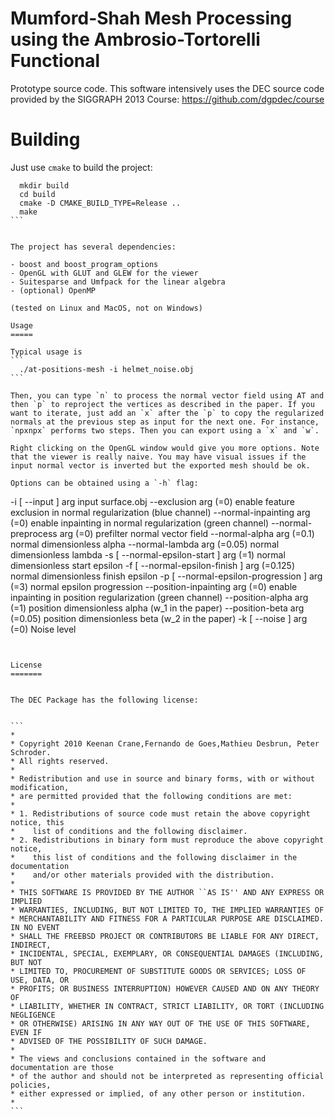 Mumford-Shah Mesh Processing using the Ambrosio-Tortorelli Functional
=====================================================================


Prototype source code. This software intensively uses the DEC source code provided by the SIGGRAPH 2013 Course: https://github.com/dgpdec/course



Building
========

Just use `cmake` to build the project:

```
  mkdir build
  cd build
  cmake -D CMAKE_BUILD_TYPE=Release ..
  make
``` 


The project has several dependencies:

- boost and boost_program_options
- OpenGL with GLUT and GLEW for the viewer
- Suitesparse and Umfpack for the linear algebra
- (optional) OpenMP

(tested on Linux and MacOS, not on Windows)

Usage
=====

Typical usage is
``` 
  ./at-positions-mesh -i helmet_noise.obj
``` 

Then, you can type `n` to process the normal vector field using AT and then `p` to reproject the vertices as described in the paper. If you want to iterate, just add an `x` after the `p` to copy the regularized normals at the previous step as input for the next one. For instance, `npxnpx` performs two steps. Then you can export using a `x` and `w`.

Right clicking on the OpenGL window would give you more options. Note that the viewer is really naive. You may have visual issues if the input normal vector is inverted but the exported mesh should be ok.

Options can be obtained using a `-h` flag:

```
-i [ --input ] arg                    input surface.obj
 --exclusion arg (=0)                  enable feature exclusion in normal
                                       regularization (blue channel)
 --normal-inpainting arg (=0)          enable inpainting in normal
                                       regularization (green channel)
 --normal-preprocess arg (=0)          prefilter normal vector field
 --normal-alpha arg (=0.1)             normal dimensionless alpha
 --normal-lambda arg (=0.05)           normal dimensionless lambda
 -s [ --normal-epsilon-start ] arg (=1)
                                       normal dimensionless start epsilon
 -f [ --normal-epsilon-finish ] arg (=0.125)
                                       normal dimensionless finish epsilon
 -p [ --normal-epsilon-progression ] arg (=3)
                                       normal epsilon progression
 --position-inpainting arg (=0)        enable inpainting in position
                                       regularization (green channel)
 --position-alpha arg (=1)             position dimensionless alpha (w_1 in the paper)
 --position-beta arg (=0.05)            position dimensionless beta (w_2 in the paper)
 -k [ --noise ] arg (=0)               Noise level
```


License
=======


The DEC Package has the following license:


``` 
*
* Copyright 2010 Keenan Crane,Fernando de Goes,Mathieu Desbrun, Peter Schroder.
* All rights reserved.
*
* Redistribution and use in source and binary forms, with or without modification,
* are permitted provided that the following conditions are met:
*
* 1. Redistributions of source code must retain the above copyright notice, this
*    list of conditions and the following disclaimer.
* 2. Redistributions in binary form must reproduce the above copyright notice,
*    this list of conditions and the following disclaimer in the documentation
*    and/or other materials provided with the distribution.
*
* THIS SOFTWARE IS PROVIDED BY THE AUTHOR ``AS IS'' AND ANY EXPRESS OR IMPLIED
* WARRANTIES, INCLUDING, BUT NOT LIMITED TO, THE IMPLIED WARRANTIES OF
* MERCHANTABILITY AND FITNESS FOR A PARTICULAR PURPOSE ARE DISCLAIMED. IN NO EVENT
* SHALL THE FREEBSD PROJECT OR CONTRIBUTORS BE LIABLE FOR ANY DIRECT, INDIRECT,
* INCIDENTAL, SPECIAL, EXEMPLARY, OR CONSEQUENTIAL DAMAGES (INCLUDING, BUT NOT
* LIMITED TO, PROCUREMENT OF SUBSTITUTE GOODS OR SERVICES; LOSS OF USE, DATA, OR
* PROFITS; OR BUSINESS INTERRUPTION) HOWEVER CAUSED AND ON ANY THEORY OF
* LIABILITY, WHETHER IN CONTRACT, STRICT LIABILITY, OR TORT (INCLUDING NEGLIGENCE
* OR OTHERWISE) ARISING IN ANY WAY OUT OF THE USE OF THIS SOFTWARE, EVEN IF
* ADVISED OF THE POSSIBILITY OF SUCH DAMAGE.
*
* The views and conclusions contained in the software and documentation are those
* of the author and should not be interpreted as representing official policies,
* either expressed or implied, of any other person or institution.
*
``` 
